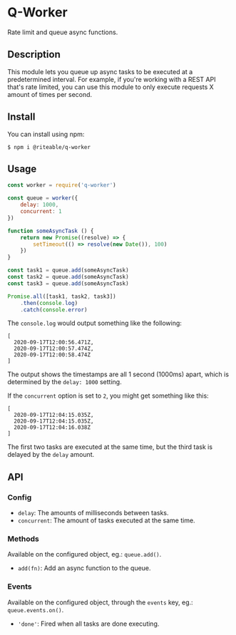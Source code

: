 # Q-Worker

Rate limit and queue async functions.

## Description

This module lets you queue up async tasks to be executed at a predetermined interval. For example, if you're working with a REST API that's rate limited, you can use this module to only execute requests X amount of times per second.

## Install

You can install using npm:

```
$ npm i @riteable/q-worker
```

## Usage

```javascript
const worker = require('q-worker')

const queue = worker({
    delay: 1000,
    concurrent: 1
})

function someAsyncTask () {
    return new Promise((resolve) => {
        setTimeout(() => resolve(new Date()), 100)
    })
}

const task1 = queue.add(someAsyncTask)
const task2 = queue.add(someAsyncTask)
const task3 = queue.add(someAsyncTask)

Promise.all([task1, task2, task3])
    .then(console.log)
    .catch(console.error)

```

The `console.log` would output something like the following:

```
[
  2020-09-17T12:00:56.471Z,
  2020-09-17T12:00:57.474Z,
  2020-09-17T12:00:58.474Z
]
```

The output shows the timestamps are all 1 second (1000ms) apart, which is determined by the `delay: 1000` setting.

If the `concurrent` option is set to `2`, you might get something like this:

```
[
  2020-09-17T12:04:15.035Z,
  2020-09-17T12:04:15.035Z,
  2020-09-17T12:04:16.038Z
]
```

The first two tasks are executed at the same time, but the third task is delayed by the `delay` amount.

## API

### Config

- `delay`: The amounts of milliseconds between tasks.
- `concurrent`: The amount of tasks executed at the same time.

### Methods

Available on the configured object, eg.: `queue.add()`.

- `add(fn)`: Add an async function to the queue.

### Events

Available on the configured object, through the `events` key, eg.: `queue.events.on()`.

- `'done'`: Fired when all tasks are done executing.

